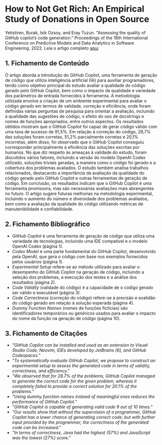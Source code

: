 # How to Not Get Rich: An Empirical Study of Donations in Open Source


Yetistiren, Burak, Isik Ozsoy, and Eray Tuzun. "Assessing the quality of GitHub copilot’s code generation." Proceedings of the 18th International Conference on Predictive Models and Data Analytics in Software Engineering. 2022. Leia o artigo completo [aqui](https://dl.acm.org/doi/pdf/10.1145/3558489.3559072)

## 1. Fichamento de Conteúdo


O artigo aborda a introdução do GitHub Copilot, uma ferramenta de geração de código que utiliza inteligência artificial (IA) para auxiliar programadores, tendo como objetivo principal do estudo avaliar a qualidade do código gerado pelo GitHub Copilot, bem como o impacto da qualidade e variedade dos parâmetros de entrada fornecidos à ferramenta. A metodologia utilizada envolve a criação de um ambiente experimental para avaliar o código gerado em termos de validade, correção e eficiência, onde foram definidas várias perguntas de pesquisa para orientar a avaliação, incluindo a qualidade das sugestões de código, o efeito do uso de docstrings e nomes de funções apropriados, entre outros aspectos. Os resultados obtidos mostram que o GitHub Copilot foi capaz de gerar código válido com uma taxa de sucesso de 91,5%. Em relação à correção do código, 28,7% das soluções foram corretas, 51,2% parcialmente corretas e 20,1% incorretas, além disso, foi observado que o GitHub Copilot conseguiu corresponder principalmente à eficiência das soluções escritas por humanos. No que diz respeito às ameaças à validade do estudo, foram discutidos vários fatores, incluindo a versão do modelo OpenAI Codex utilizado, soluções triviais geradas, a maneira como o código foi gerado e a cobertura dos problemas avaliados. O estudo também analisa trabalhos relacionados, destacando a importância da avaliação da qualidade do código gerado pelo GitHub Copilot e outras ferramentas de geração de código. Em conclusão, os resultados indicam que o GitHub Copilot é uma ferramenta promissora, mas são necessárias avaliações mais abrangentes no futuro. O artigo sugere futuras melhorias na metodologia experimental, incluindo o aumento do número e diversidade dos problemas avaliados, bem como a avaliação da qualidade do código utilizando métricas de manutenibilidade e confiabilidade.

## 2. Fichamento Bibliográfico 

* _GitHub Copilot_ é uma ferramenta de geração de código que utiliza uma variedade de tecnologias, incluindo uma IDE compatível e o modelo OpenAI Codex (página 1).
* _Codex Model_ é uma parte fundamental do GitHub Copilot, desenvolvido pela OpenAI, que gera o código com base nos exemplos fornecidos pelos usuários (página 1).
* _Experimental Setup_ refere-se ao método utilizado para avaliar o desempenho do GitHub Copilot na geração de código, incluindo a seleção dos problemas, a execução dos testes e a análise dos resultados (página 2).
* _Code Validity_ (validade do código) é a capacidade de o código gerado ser válido e executável (página 3).
* _Code Correctness_ (correção do código) refere-se à precisão e exatidão do código gerado em relação à solução esperada (página 4).
* _Dummy Function Names_ (nomes de funções fictícias) são identificadores temporários ou genéricos usados ​​para avaliar o impacto do nome da função na geração de código (página 10).


## 3. Fichamento de Citações 


* _"GitHub Copilot can be installed and used as an extension to Visual Studio Code, Neovim, IDEs developed by JetBrains [6], and GitHub Codespaces."_
* _"To systematically evaluate GitHub Copilot, we propose to construct an experimental setup to assess the generated code in terms of validity, correctness, and efficiency."_
* _"We observed that for 28.7% of the problems, GitHub Copilot managed to generate the correct code for the given problem, whereas it completely failed to provide a correct solution for 20.1% of the problems."_
* _"Using dummy function names instead of meaningful ones reduces the performance of GitHub Copilot."_
* _"GitHub Copilot is capable of generating valid code 9 out of 10 times."_
* _"Our results show that without the supervision of a programmer, GitHub Copilot has a lower chance of generating correct code; but with further input provided by the programmer, the correctness of the generated code can be increased."_
* _"In terms of correctness, Java had the highest (57%) and JavaScript was the lowest (27%) score."_






